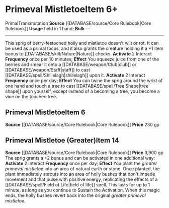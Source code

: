 ﻿---
id: '263'
item_category: Held Items
level: '6'
name: Primeval Mistletoe
price: 230 gp
rarity: Common
school: Transmutation
source: '[[DATABASE/source/Core Rulebook|Core Rulebook]]'
subcategory: helditem
trait:
- '[[DATABASE/trait/Primal|Primal]]'
- '[[DATABASE/trait/Transmutation|Transmutation]]'
type: Item
usage: held in 1 hand

---
# Primeval Mistletoe<span class="item-type">Item 6+</span>

<span class="item-trait">Primal</span><span class="item-trait">Transmutation</span>
**Source** [[DATABASE/source/Core Rulebook|Core Rulebook]] 
**Usage** held in 1 hand; **Bulk** —

---
This sprig of berry-festooned holly and mistletoe doesn't wilt or rot. It can be used as a primal focus, and it also grants the creature holding it a +1 item bonus to [[DATABASE/skill/Nature|Nature]] checks.
**Activate** <span class="action-icon">2</span> Interact **Frequency** once per 10 minutes; **Effect** You squeeze juice from one of the berries and smear it onto a [[DATABASE/weapon/Club|club]] or [[DATABASE/weapon/Staff|staff]] to cast [[DATABASE/spell/Shillelagh|shillelagh]] upon it.
**Activate** <span class="action-icon">2</span> Interact **Frequency** once per day; **Effect** You can twine the sprig around the wrist of one hand and touch a tree to cast [[DATABASE/spell/Tree Shape|tree shape]] upon yourself, except instead of a becoming a tree, you become a vine on the touched tree.

## Primeval Mistletoe<span class="item-type">Item 6</span>

**Source** [[DATABASE/source/Core Rulebook|Core Rulebook]] 
**Price** 230 gp

## Primeval Mistletoe (Greater)<span class="item-type">Item 14</span>

**Source** [[DATABASE/source/Core Rulebook|Core Rulebook]] 
**Price** 3,900 gp
The sprig grants a +2 bonus and can be activated in one additional way:
**Activate** <span class="action-icon">2</span> Interact **Frequency** once per day; **Effect** You plant the _greater primeval mistletoe_ into an area of natural earth or stone. Once planted, the plant immediately sprouts into an area of holly bushes that don't impede movement and that pulse with positive energy, replicating the effects of a [[DATABASE/spell/Field of Life|field of life]] spell. This lasts for up to 1 minute, as long as you continue to Sustain the Activation. When this magic ends, the holly bushes revert back into the original _greater primeval mistletoe_.